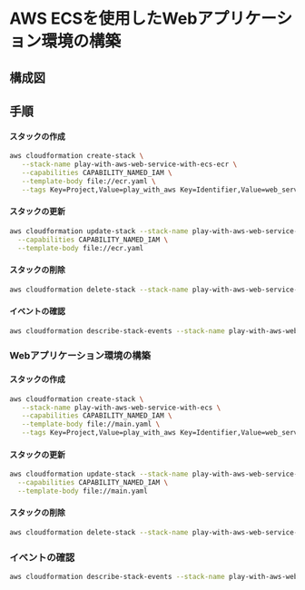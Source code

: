 # AWS ECSを使用したWebアプリケーション環境の構築

## 構成図

## 手順

#### スタックの作成

```sh
aws cloudformation create-stack \
   --stack-name play-with-aws-web-service-with-ecs-ecr \
   --capabilities CAPABILITY_NAMED_IAM \
   --template-body file://ecr.yaml \
   --tags Key=Project,Value=play_with_aws Key=Identifier,Value=web_service_with_ecs Key=CmBillingGroup,Value=play_with_aws_web_service_with_ecs
```

#### スタックの更新

```sh
aws cloudformation update-stack --stack-name play-with-aws-web-service-with-ecs-ecr \
  --capabilities CAPABILITY_NAMED_IAM \
  --template-body file://ecr.yaml
```

#### スタックの削除

```sh
aws cloudformation delete-stack --stack-name play-with-aws-web-service-with-ecs-ecr
```

#### イベントの確認

```sh
aws cloudformation describe-stack-events --stack-name play-with-aws-web-service-with-ecs-ecr
```

### Webアプリケーション環境の構築

#### スタックの作成

```sh
aws cloudformation create-stack \
   --stack-name play-with-aws-web-service-with-ecs \
   --capabilities CAPABILITY_NAMED_IAM \
   --template-body file://main.yaml \
   --tags Key=Project,Value=play_with_aws Key=Identifier,Value=web_service_with_ecs Key=CmBillingGroup,Value=play_with_aws_web_service_with_ecs
```

#### スタックの更新

```sh
aws cloudformation update-stack --stack-name play-with-aws-web-service-with-ecs \
  --capabilities CAPABILITY_NAMED_IAM \
  --template-body file://main.yaml
```

#### スタックの削除

```sh
aws cloudformation delete-stack --stack-name play-with-aws-web-service-with-ecs
```

### イベントの確認

```sh
aws cloudformation describe-stack-events --stack-name play-with-aws-web-service-with-ecs
```
